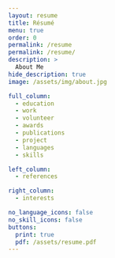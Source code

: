 ```yaml
---
layout: resume
title: Résumé
menu: true
order: 0
permalink: /resume
permalink: /resume/
description: >
  About Me
hide_description: true
image: /assets/img/about.jpg

full_column:
  - education
  - work
  - volunteer
  - awards
  - publications
  - project
  - languages
  - skills

left_column:
  - references

right_column:
  - interests

no_language_icons: false
no_skill_icons: false
buttons:
  print: true
  pdf: /assets/resume.pdf
---
```

